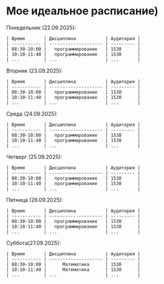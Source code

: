 # Мое идеальное расписание)
Понедельник (22.09.2025):
    
    | Время       | Дисциплина           | Аудитория |
    | ----------- | -------------------- | --------- |
    | 08:30-10:00 |   программирование   | 1530      |
    | 10:10-11:40 |   программирование   | 1530      |
    | ...         | ...                  | ...       |

Вторник (23.09.2025):
    
    | Время       | Дисциплина           | Аудитория |
    | ----------- | -------------------- | --------- |
    | 08:30-10:00 |   программирование   | 1530      |
    | 10:10-11:40 |   программирование   | 1530      |
    | ...         | ...                  | ...       |
Среда (24.09.2025):
    
    | Время       | Дисциплина           | Аудитория |
    | ----------- | -------------------- | --------- |
    | 08:30-10:00 |   программирование   | 1530      |
    | 10:10-11:40 |   программирование   | 1530      |
    | ...         | ...                  | ...       |
Четверг (25.09.2025):
    
    | Время       | Дисциплина           | Аудитория |
    | ----------- | -------------------- | --------- |
    | 08:30-10:00 |   программирование   | 1530      |
    | 10:10-11:40 |   программирование   | 1530      |
    | ...         | ...                  | ...       |
Пятница (26.09.2025):
    
    | Время       | Дисциплина           | Аудитория |
    | ----------- | -------------------- | --------- |
    | 08:30-10:00 |   программирование   | 1530      |
    | 10:10-11:40 |   программирование   | 1530      |
    | ...         | ...                  | ...       |

Суббота(27.09.2025):
    
    | Время       | Дисциплина           | Аудитория |
    | ----------- | -------------------- | --------- |
    | 08:30-10:00 |      Математика      | 1530      |
    | 10:10-11:40 |      Математика      | 1530      |
    | ...         | ...                  | ...       |
